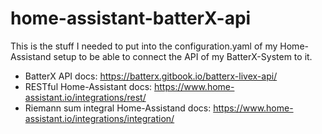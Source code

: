 # home-assistant-batterX-api

This is the stuff I needed to put into the configuration.yaml of my Home-Assistand setup to be able to connect the API of my BatterX-System to it.

- BatterX API docs: https://batterx.gitbook.io/batterx-livex-api/
- RESTful Home-Assistant docs: https://www.home-assistant.io/integrations/rest/
- Riemann sum integral Home-Assistand docs: https://www.home-assistant.io/integrations/integration/
